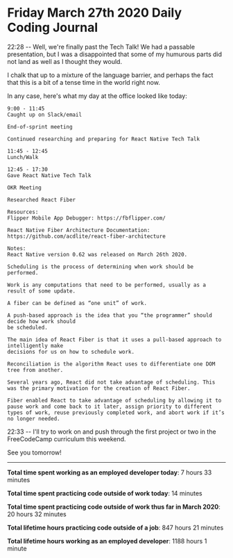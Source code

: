 # Friday March 27th 2020 Daily Coding Journal

22:28 -- Well, we're finally past the Tech Talk! We had a passable presentation, but I was a disappointed that some of my humurous parts did not land as well as I thought they would.

I chalk that up to a mixture of the language barrier, and perhaps the fact that this is a bit of a tense time in the world right now.

In any case, here's what my day at the office looked like today:
```
9:00 - 11:45
Caught up on Slack/email

End-of-sprint meeting

Continued researching and preparing for React Native Tech Talk

11:45 - 12:45
Lunch/Walk

12:45 - 17:30
Gave React Native Tech Talk

OKR Meeting

Researched React Fiber

Resources:
Flipper Mobile App Debugger: https://fbflipper.com/

React Native Fiber Architecture Documentation: 
https://github.com/acdlite/react-fiber-architecture

Notes:
React Native version 0.62 was released on March 26th 2020.

Scheduling is the process of determining when work should be performed.

Work is any computations that need to be performed, usually as a result of some update.

A fiber can be defined as “one unit” of work.

A push-based approach is the idea that you “the programmer” should decide how work should
be scheduled.

The main idea of React Fiber is that it uses a pull-based approach to intelligently make 
decisions for us on how to schedule work.

Reconciliation is the algorithm React uses to differentiate one DOM tree from another.

Several years ago, React did not take advantage of scheduling. This was the primary motivation for the creation of React Fiber.

Fiber enabled React to take advantage of scheduling by allowing it to pause work and come back to it later, assign priority to different types of work, reuse previously completed work, and abort work if it’s no longer needed.
```
22:33 -- I'll try to work on and push through the first project or two in the FreeCodeCamp curriculum this weekend.

See you tomorrow!
___
**Total time spent working as an employed developer today**: 7 hours 33 minutes

**Total time spent practicing code outside of work today**: 14 minutes

**Total time spent practicing code outside of work thus far in March 2020**: 20 hours 32 minutes

**Total lifetime hours practicing code outside of a job**: 847 hours 21 minutes

**Total lifetime hours working as an employed developer**: 1188 hours 1 minute